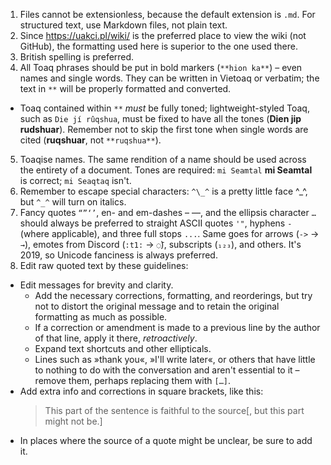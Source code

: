 1. Files cannot be extensionless, because the default extension is `.md`. For structured text, use Markdown files, not plain text.
2. Since <https://uakci.pl/wiki/> is the preferred place to view the wiki (not GitHub), the formatting used here is superior to the one used there.
3. British spelling is preferred.
4. All Toaq phrases should be put in bold markers (`**hion ka**`) – even names and single words. They can be written in Vietoaq or verbatim; the text in `**` will be properly formatted and converted.
  * Toaq contained within `**` *must* be fully toned; lightweight-styled Toaq, such as `Die jí rûqshua`, must be fixed to have all the tones (**Dien jip rudshuar**). Remember not to skip the first tone when single words are cited (**ruqshuar**, not `**ruqshua**`).
5. Toaqise names. The same rendition of a name should be used across the entirety of a document. Tones are required: `mi Seamtal` **mi Seamtal** is correct; `mi Seaqtaq` isn't.
6. Remember to escape special characters: `^\_^` is a pretty little face ^\_^, but `^_^` will turn on italics.
7. Fancy quotes `“”‘’`, en- and em-dashes – —, and the ellipsis character `…` should always be preferred to straight ASCII quotes `'"`, hyphens `-` (where applicable), and three full stops `...`. Same goes for arrows (`->` → `→`), emotes from Discord (`:t1:` → `◌̄`), subscripts (`₁₂₃`), and others. It's 2019, so Unicode fanciness is always preferred.
8. Edit raw quoted text by these guidelines:
  
  * Edit messages for brevity and clarity.
    - Add the necessary corrections, formatting, and reorderings, but try not to distort the original message and to retain the original formatting as much as possible.
    - If a correction or amendment is made to a previous line by the author of that line, apply it there, *retroactively*.
    - Expand text shortcuts and other ellipticals.
    - Lines such as »thank you«, »I'll write later«, or others that have little to nothing to do with the conversation and aren't essential to it – remove them, perhaps replacing them with `[…]`.
  * Add extra info and corrections in square brackets, like this:
    > This part of the sentence is faithful to the source[, but this part might not be.]
  * In places where the source of a quote might be unclear, be sure to add it.
